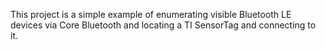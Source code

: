 This project is a simple example of enumerating visible Bluetooth LE devices via Core Bluetooth and
locating a TI SensorTag and connecting to it.